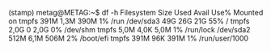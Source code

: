 (stamp) metag@METAG:~$ df -h
Filesystem      Size  Used Avail Use% Mounted on
tmpfs           391M  1,3M  390M   1% /run
/dev/sda3        49G   26G   21G  55% /
tmpfs           2,0G     0  2,0G   0% /dev/shm
tmpfs           5,0M  4,0K  5,0M   1% /run/lock
/dev/sda2       512M  6,1M  506M   2% /boot/efi
tmpfs           391M   96K  391M   1% /run/user/1000

